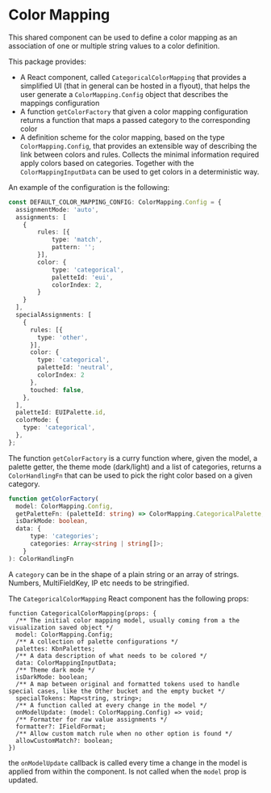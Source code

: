# Color Mapping

This shared component can be used to define a color mapping as an association of one or multiple string values to a color definition.

This package provides:
- A React component, called `CategoricalColorMapping` that provides a simplified UI (that in general can be hosted in a flyout), that helps the user generate a `ColorMapping.Config` object that describes the mappings configuration
- A function `getColorFactory` that given a color mapping configuration returns a function that maps a passed category to the corresponding color
- A definition scheme for the color mapping, based on the type `ColorMapping.Config`, that provides an extensible way of describing the link between colors and rules. Collects the minimal information required apply colors based on categories. Together with the `ColorMappingInputData` can be used to get colors in a deterministic way.


An example of the configuration is the following:
```ts
const DEFAULT_COLOR_MAPPING_CONFIG: ColorMapping.Config = {
  assignmentMode: 'auto',
  assignments: [
    {
        rules: [{
            type: 'match',
            pattern: '';
        }],
        color: {
            type: 'categorical',
            paletteId: 'eui',
            colorIndex: 2,
        }
    }
  ],
  specialAssignments: [
    {
      rules: [{
        type: 'other',
      }],
      color: {
        type: 'categorical',
        paletteId: 'neutral',
        colorIndex: 2
      },
      touched: false,
    },
  ],
  paletteId: EUIPalette.id,
  colorMode: {
    type: 'categorical',
  },
};
```

The function `getColorFactory` is a curry function where, given the model, a palette getter, the theme mode (dark/light) and a list of categories, returns a `ColorHandlingFn` that can be used to pick the right color based on a given category.

```ts
function getColorFactory(
  model: ColorMapping.Config,
  getPaletteFn: (paletteId: string) => ColorMapping.CategoricalPalette,
  isDarkMode: boolean,
  data: {
      type: 'categories';
      categories: Array<string | string[]>;
    }
): ColorHandlingFn
```

A `category` can be in the shape of a plain string or an array of strings. Numbers, MultiFieldKey, IP etc needs to be stringified.

The `CategoricalColorMapping` React component has the following props:

```tsx
function CategoricalColorMapping(props: {
  /** The initial color mapping model, usually coming from a the visualization saved object */
  model: ColorMapping.Config;
  /** A collection of palette configurations */
  palettes: KbnPalettes;
  /** A data description of what needs to be colored */
  data: ColorMappingInputData;
  /** Theme dark mode */
  isDarkMode: boolean;
  /** A map between original and formatted tokens used to handle special cases, like the Other bucket and the empty bucket */
  specialTokens: Map<string, string>;
  /** A function called at every change in the model */
  onModelUpdate: (model: ColorMapping.Config) => void;
  /** Formatter for raw value assignments */
  formatter?: IFieldFormat;
  /** Allow custom match rule when no other option is found */
  allowCustomMatch?: boolean;
})
```

the `onModelUpdate` callback is called every time a change in the model is applied from within the component. Is not called when the `model` prop is updated.